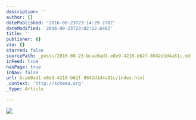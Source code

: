 ```yaml
---
description: ''
author: []
datePublished: '2016-08-23T23:14:29.278Z'
dateModified: '2016-08-23T23:02:12.646Z'
title: ''
publisher: {}
via: {}
starred: false
sourcePath: _posts/2016-08-23-bcae0ad1-e8e9-4218-b62f-8042d1d4a81c.md
inFeed: true
hasPage: true
inNav: false
url: bcae0ad1-e8e9-4218-b62f-8042d1d4a81c/index.html
_context: 'http://schema.org'
_type: Article

---
```

![](https://the-grid-user-content.s3-us-west-2.amazonaws.com/be08e8f3-9104-45dc-a22e-79d82af79e4a.jpg)